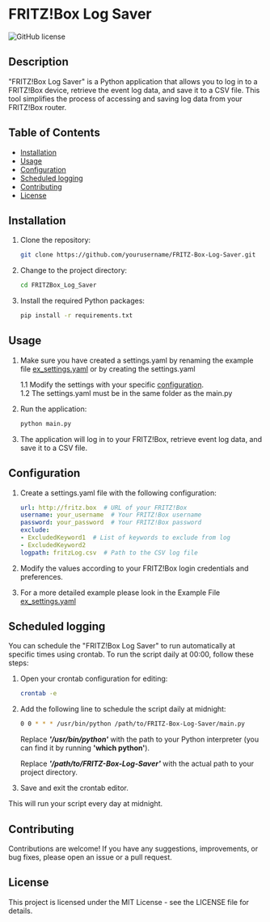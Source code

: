 # FRITZ!Box Log Saver

![GitHub license](https://img.shields.io/badge/license-MIT-blue.svg)

## Description

"FRITZ!Box Log Saver" is a Python application that allows you to log in to a FRITZ!Box device, retrieve the event log data, and save it to a CSV file. This tool simplifies the process of accessing and saving log data from your FRITZ!Box router.

## Table of Contents

- [Installation](#installation)
- [Usage](#usage)
- [Configuration](#configuration)
- [Scheduled logging](#scheduled-logging)
- [Contributing](#contributing)
- [License](#license)

## Installation

1. Clone the repository:

   ```sh
   git clone https://github.com/yourusername/FRITZ-Box-Log-Saver.git
   ```

2. Change to the project directory:

    ```sh
    cd FRITZBox_Log_Saver
    ```

3. Install the required Python packages:

    ```sh
    pip install -r requirements.txt
    ```

## Usage

1. Make sure you have created a settings.yaml by renaming the example file [ex_settings.yaml](src/ex_settings.yaml) or by creating the settings.yaml
    
    1.1 Modify the settings with your specific [configuration](#configuration).<br>
    1.2 The settings.yaml must be in the same folder as the main.py

2. Run the application:

    ```sh
    python main.py
    ```

3. The application will log in to your FRITZ!Box, retrieve event log data, and save it to a CSV file.

## Configuration

1. Create a settings.yaml file with the following configuration:

    ```yaml
    url: http://fritz.box  # URL of your FRITZ!Box
    username: your_username  # Your FRITZ!Box username
    password: your_password  # Your FRITZ!Box password
    exclude:
    - ExcludedKeyword1  # List of keywords to exclude from log
    - ExcludedKeyword2
    logpath: fritzLog.csv  # Path to the CSV log file
    ```

2. Modify the values according to your FRITZ!Box login credentials and preferences.
3. For a more detailed example please look in the Example File [ex_settings.yaml](src/ex_settings.yaml)

## Scheduled logging

You can schedule the "FRITZ!Box Log Saver" to run automatically at specific times using crontab. To run the script daily at 00:00, follow these steps:

1. Open your crontab configuration for editing:

    ```sh
    crontab -e
    ```

2. Add the following line to schedule the script daily at midnight:

    ```sh
    0 0 * * * /usr/bin/python /path/to/FRITZ-Box-Log-Saver/main.py
    ```
    Replace ___'/usr/bin/python'___ with the path to your Python interpreter 
    (you can find it by running __'which python'__).

    Replace ___'/path/to/FRITZ-Box-Log-Saver'___ with the actual path to your project directory.

3. Save and exit the crontab editor.

This will run your script every day at midnight.


## Contributing

Contributions are welcome! If you have any suggestions, improvements, or bug fixes, please open an issue or a pull request.

## License
This project is licensed under the MIT License - see the LICENSE file for details.
